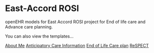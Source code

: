 # East-Accord ROSI

openEHR models for East Accord ROSI project for End of life care and Advance care planning.

You can also view the templates...

[About Me](https://tools.openehr.org/designer/#/viewer/shared/Pz9zaGFyZWRJZD0xJDk3YjRhZTY3YmU5ZjRlMmQ4MDg5YTZjMmMwZTBlNjQw)
[Anticipatory Care Information](https://tools.openehr.org/designer/#/viewer/shared/Pz9zaGFyZWRJZD0xJDkyYzcyYjhkOWMzNTRiZWE4YjJjNWE1Njg0YTBkOTFi)
[End of Life Care plan](https://tools.openehr.org/designer/#/viewer/shared/Pz9zaGFyZWRJZD0xJDM0ZWQ5Y2YzZjU0MDQ0NTU4MDVjNTdmMDliZGZhZDli)
[ReSPECT](https://tools.openehr.org/designer/#/viewer/shared/Pz9zaGFyZWRJZD0xJDdlZDc0YjdmNTlhYTRkZTZhNGVlNWZiZTczNjNlYjc3)


